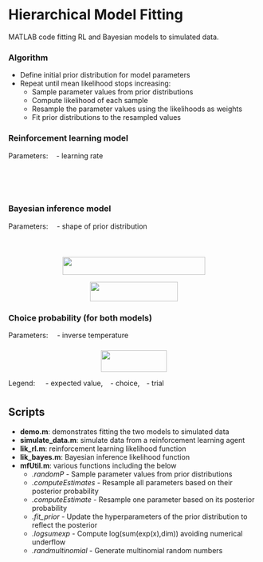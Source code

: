 # Hierarchical Model Fitting

MATLAB code fitting RL and Bayesian models to simulated data.

### Algorithm

 - Define initial prior distribution for model parameters 
 - Repeat until mean likelihood stops increasing:
   - Sample parameter values from prior distributions
   - Compute likelihood of each sample
   - Resample the parameter values using the likelihoods as weights 
   - Fit prior distributions to the resampled values

### Reinforcement learning model
Parameters: <img src="/tex/72f2c124690ade8ae09fa2ef022148c1.svg?invert_in_darkmode&sanitize=true" align=middle width=8.751954749999989pt height=14.15524440000002pt/> - learning rate
<p align="center"><img src="/tex/52eed1b1ba9faa87857f6c66e308ca4e.svg?invert_in_darkmode&sanitize=true" align=middle width=185.58313289999998pt height=16.438356pt/></p>
<p align="center"><img src="/tex/21a09949ad47d2c72cc1386ff92ba521.svg?invert_in_darkmode&sanitize=true" align=middle width=299.7532032pt height=16.438356pt/></p>

### Bayesian inference model
Parameters: <img src="/tex/8371297b6cf0fc66bdbb7baf58cdd5df.svg?invert_in_darkmode&sanitize=true" align=middle width=9.794543549999991pt height=22.831056599999986pt/> - shape of prior distribution
<p align="center"><img src="/tex/f7f51b4ce63818a96c9f350194cc82d4.svg?invert_in_darkmode&sanitize=true" align=middle width=187.5403992pt height=16.438356pt/></p>
<p align="center"><img src="/tex/ffdceb3a506cc07ca63587e2bff326d3.svg?invert_in_darkmode&sanitize=true" align=middle width=285.20368635pt height=36.164383199999996pt/></p> 
<p align="center"><img src="/tex/ea96c7618fc123c0f6a76a23fc85c4e0.svg?invert_in_darkmode&sanitize=true" align=middle width=176.1981342pt height=38.83491479999999pt/></p>

### Choice probability (for both models)
Parameters: <img src="/tex/9480545cb12c693db1b6559e43971278.svg?invert_in_darkmode&sanitize=true" align=middle width=10.16555099999999pt height=22.831056599999986pt/> - inverse temperature
<p align="center"><img src="/tex/818211182bbae6b85fd10d22b94b92dc.svg?invert_in_darkmode&sanitize=true" align=middle width=131.52708525pt height=42.21837675pt/></p>

Legend: <img src="/tex/bb17b0e6d694fc6d731ee88afe1bae60.svg?invert_in_darkmode&sanitize=true" align=middle width=12.99542474999999pt height=22.465723500000017pt/> - expected value, <img src="/tex/3b9edf07f403d97e9f5bbd73dc66aae4.svg?invert_in_darkmode&sanitize=true" align=middle width=7.11380504999999pt height=14.15524440000002pt/> - choice, <img src="/tex/99d32c17b0344b01c18cce1e210642dc.svg?invert_in_darkmode&sanitize=true" align=middle width=5.936097749999991pt height=20.221802699999984pt/> - trial
## Scripts
 - **demo.m**:   demonstrates fitting the two models to simulated data
 - **simulate_data.m**:   simulate data from a reinforcement learning agent
 - **lik_rl.m**:          reinforcement learning likelihood function
 - **lik_bayes.m**:       Bayesian inference likelihood function
 - **mfUtil.m**:          various functions including the below
    - *.randomP*           - Sample parameter values from prior distributions
    - *.computeEstimates*  - Resample all parameters based on their posterior probability
    - *.computeEstimate*   - Resample one parameter based on its posterior probability
    - *.fit_prior*         - Update the hyperparameters of the prior distribution to reflect the posterior
    - *.logsumexp*         - Compute log(sum(exp(x),dim)) avoiding numerical underflow
    - *.randmultinomial*   - Generate multinomial random numbers

